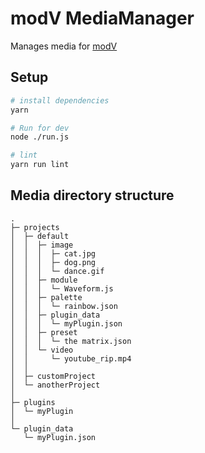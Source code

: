 # modV MediaManager
Manages media for [modV](https://github.com/vcync/modV/)

## Setup

``` bash
# install dependencies
yarn

# Run for dev
node ./run.js

# lint
yarn run lint
```

## Media directory structure
```
.
├─ projects
│  ├─ default
│  │  ├─ image
│  │  │  ├─ cat.jpg
│  │  │  ├─ dog.png
│  │  │  └─ dance.gif
│  │  ├─ module
│  │  │  └─ Waveform.js
│  │  ├─ palette
│  │  │  └─ rainbow.json
│  │  ├─ plugin_data
│  │  │  └─ myPlugin.json
│  │  ├─ preset
│  │  │  └─ the matrix.json
│  │  └─ video
│  │     └─ youtube_rip.mp4
│  │
│  ├─ customProject
│  └─ anotherProject
│
├─ plugins
│  └─ myPlugin
│
└─ plugin_data
   └─ myPlugin.json
```
